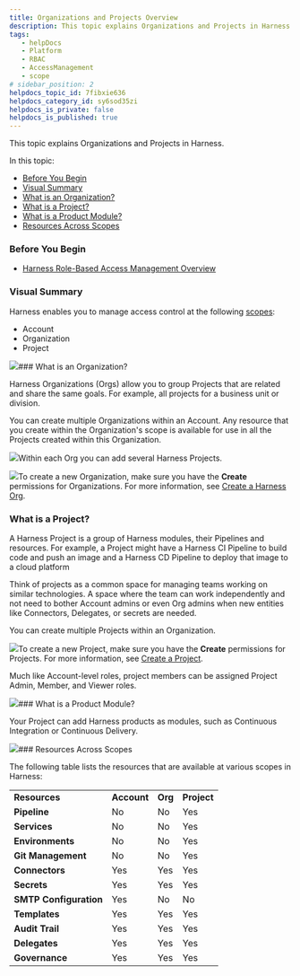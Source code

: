 ```yaml
---
title: Organizations and Projects Overview
description: This topic explains Organizations and Projects in Harness. In this topic --  Before You Begin. Visual Summary. What is an Organization?. What is a Project?. What is a Product Module?. Resources Across S…
tags: 
   - helpDocs
   - Platform
   - RBAC
   - AccessManagement
   - scope
# sidebar_position: 2
helpdocs_topic_id: 7fibxie636
helpdocs_category_id: sy6sod35zi
helpdocs_is_private: false
helpdocs_is_published: true
---
```


This topic explains Organizations and Projects in Harness.

In this topic:

* [Before You Begin](#before_you_begin)
* [Visual Summary](#visual_summary)
* [What is an Organization?](#what_is_an_organization)
* [What is a Project?](#what_is_a_project)
* [What is a Product Module?](#what_is_a_product_module)
* [Resources Across Scopes](#resources_across_scopes)

### Before You Begin

* [Harness Role-Based Access Management Overview](/article/vz5cq0nfg2-rbac-in-harness)

### Visual Summary

Harness enables you to manage access control at the following [scopes](/article/vz5cq0nfg2-rbac-in-harness#scope):

* Account
* Organization
* Project

![](https://files.helpdocs.io/i5nl071jo5/articles/7fibxie636/1649088377739/screenshot-2022-04-04-at-9-35-28-pm.png)### What is an Organization?

Harness Organizations (Orgs) allow you to group Projects that are related and share the same goals. For example, all projects for a business unit or division.

You can create multiple Organizations within an Account. Any resource that you create within the Organization's scope is available for use in all the Projects created within this Organization.

![](https://files.helpdocs.io/i5nl071jo5/articles/7fibxie636/1649226361483/screenshot-2022-04-06-at-11-55-26-am.png)Within each Org you can add several Harness Projects.

![](https://files.helpdocs.io/i5nl071jo5/articles/7fibxie636/1649227493167/screenshot-2022-04-06-at-12-14-09-pm.png)To create a new Organization, make sure you have the **Create** permissions for Organizations. For more information, see [Create a Harness Org](/article/36fw2u92i4-create-an-organization#step_1_create_a_harness_org).

### What is a Project?

A Harness Project is a group of Harness modules, their Pipelines and resources. For example, a Project might have a Harness CI Pipeline to build code and push an image and a Harness CD Pipeline to deploy that image to a cloud platform

Think of projects as a common space for managing teams working on similar technologies. A space where the team can work independently and not need to bother Account admins or even Org admins when new entities like Connectors, Delegates, or secrets are needed.

You can create multiple Projects within an Organization.

![](https://files.helpdocs.io/i5nl071jo5/articles/7fibxie636/1649229495089/screenshot-2022-04-06-at-12-14-09-pm.png)To create a new Project, make sure you have the **Create** permissions for Projects. For more information, see [Create a Project](/article/36fw2u92i4-create-an-organization#step_3_create_a_project).

Much like Account-level roles, project members can be assigned Project Admin, Member, and Viewer roles.

![](https://files.helpdocs.io/i5nl071jo5/articles/7fibxie636/1649229957368/screenshot-2022-04-06-at-12-54-00-pm.png)### What is a Product Module?

Your Project can add Harness products as modules, such as Continuous Integration or Continuous Delivery.

![](https://files.helpdocs.io/i5nl071jo5/articles/7fibxie636/1649230034650/screenshot-2022-04-06-at-12-56-28-pm.png)### Resources Across Scopes

The following table lists the resources that are available at various scopes in Harness:



|  |  |  |  |
| --- | --- | --- | --- |
| **Resources** | **Account** | **Org** | **Project** |
| **Pipeline** | No | No | Yes |
| **Services** | No | No | Yes |
| **Environments** | No | No | Yes |
| **Git Management** | No | No | Yes |
| **Connectors** | Yes | Yes | Yes |
| **Secrets** | Yes | Yes | Yes |
| **SMTP Configuration** | Yes | No | No |
| **Templates** | Yes | Yes | Yes |
| **Audit Trail** | Yes | Yes | Yes |
| **Delegates** | Yes | Yes | Yes |
| **Governance** | Yes | Yes | Yes |


